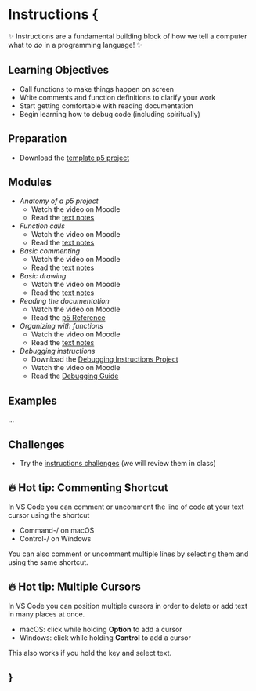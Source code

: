 # Instructions {

✨ Instructions are a fundamental building block of how we tell a computer what to *do* in a programming language! ✨

## Learning Objectives

- Call functions to make things happen on screen
- Write comments and function definitions to clarify your work
- Start getting comfortable with reading documentation
- Begin learning how to debug code (including spiritually)

## Preparation

- Download the [template p5 project](../../templates/template-p5-project.zip)

## Modules

- *Anatomy of a p5 project* 
    - Watch the video on Moodle
    - Read the [text notes](./anatomy-of-a-p5-project.md)
- *Function calls* 
    - Watch the video on Moodle
    - Read the [text notes](./function-calls.md)
- *Basic commenting* 
    - Watch the video on Moodle
    - Read the [text notes](./basic-commenting.md)
- *Basic drawing* 
    - Watch the video on Moodle
    - Read the [text notes](./basic-drawing.md)
- *Reading the documentation*
    - Watch the video on Moodle
    - Read the [p5 Reference](https://p5js.org/reference/)
- *Organizing with functions* 
    - Watch the video on Moodle
    - Read the [text notes](./organizing-with-functions.md)
- *Debugging instructions*
    - Download the [Debugging Instructions Project](../../debugging/debugging-instructions.zip)
    - Watch the video on Moodle
    - Read the [Debugging Guide](../../guides/debugging-guide.md)

## Examples

...

## Challenges

- Try the [instructions challenges](./drawing-challenges.md) (we will review them in class)

## 🔥 Hot tip: Commenting Shortcut

In VS Code you can comment or uncomment the line of code at your text cursor using the shortcut
- Command-/ on macOS
- Control-/ on Windows

You can also comment or uncomment multiple lines by selecting them and using the same shortcut.

## 🔥 Hot tip: Multiple Cursors

In VS Code you can position multiple cursors in order to delete or add text in many places at once. 
- macOS: click while holding **Option** to add a cursor
- Windows: click while holding **Control** to add a cursor

This also works if you hold the key and select text.

## }